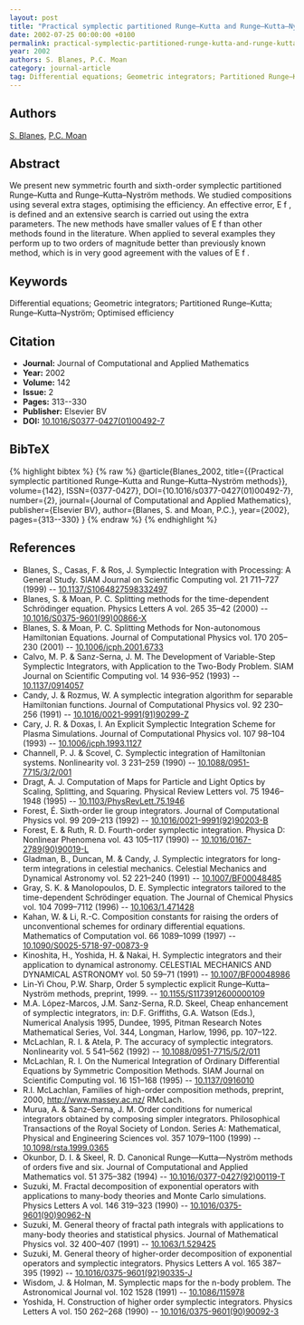 ```yaml
---
layout: post
title: "Practical symplectic partitioned Runge–Kutta and Runge–Kutta–Nyström methods"
date: 2002-07-25 00:00:00 +0100
permalink: practical-symplectic-partitioned-runge-kutta-and-runge-kutta-nystrom-methods
year: 2002
authors: S. Blanes, P.C. Moan
category: journal-article
tag: Differential equations; Geometric integrators; Partitioned Runge–Kutta; Runge–Kutta–Nyström; Optimised efficiency
---
```

 
## Authors
[S. Blanes](authors/s-blanes), [P.C. Moan](authors/p-c-moan)
 
## Abstract
We present new symmetric fourth and sixth-order symplectic partitioned Runge–Kutta and Runge–Kutta–Nyström methods. We studied compositions using several extra stages, optimising the efficiency. An effective error, E f , is defined and an extensive search is carried out using the extra parameters. The new methods have smaller values of E f than other methods found in the literature. When applied to several examples they perform up to two orders of magnitude better than previously known method, which is in very good agreement with the values of E f .
 
## Keywords
Differential equations; Geometric integrators; Partitioned Runge–Kutta; Runge–Kutta–Nyström; Optimised efficiency
 
## Citation
- **Journal:** Journal of Computational and Applied Mathematics
- **Year:** 2002
- **Volume:** 142
- **Issue:** 2
- **Pages:** 313--330
- **Publisher:** Elsevier BV
- **DOI:** [10.1016/S0377-0427(01)00492-7](https://doi.org/10.1016/S0377-0427(01)00492-7)
 
## BibTeX
{% highlight bibtex %}
{% raw %}
@article{Blanes_2002,
  title={{Practical symplectic partitioned Runge–Kutta and Runge–Kutta–Nyström methods}},
  volume={142},
  ISSN={0377-0427},
  DOI={10.1016/s0377-0427(01)00492-7},
  number={2},
  journal={Journal of Computational and Applied Mathematics},
  publisher={Elsevier BV},
  author={Blanes, S. and Moan, P.C.},
  year={2002},
  pages={313--330}
}
{% endraw %}
{% endhighlight %}
 
## References
- Blanes, S., Casas, F. & Ros, J. Symplectic Integration with Processing: A General Study. SIAM Journal on Scientific Computing vol. 21 711–727 (1999) -- [10.1137/S1064827598332497](https://doi.org/10.1137/S1064827598332497)
- Blanes, S. & Moan, P. C. Splitting methods for the time-dependent Schrödinger equation. Physics Letters A vol. 265 35–42 (2000) -- [10.1016/S0375-9601(99)00866-X](https://doi.org/10.1016/S0375-9601(99)00866-X)
- Blanes, S. & Moan, P. C. Splitting Methods for Non-autonomous Hamiltonian Equations. Journal of Computational Physics vol. 170 205–230 (2001) -- [10.1006/jcph.2001.6733](https://doi.org/10.1006/jcph.2001.6733)
- Calvo, M. P. & Sanz-Serna, J. M. The Development of Variable-Step Symplectic Integrators, with Application to the Two-Body Problem. SIAM Journal on Scientific Computing vol. 14 936–952 (1993) -- [10.1137/0914057](https://doi.org/10.1137/0914057)
- Candy, J. & Rozmus, W. A symplectic integration algorithm for separable Hamiltonian functions. Journal of Computational Physics vol. 92 230–256 (1991) -- [10.1016/0021-9991(91)90299-Z](https://doi.org/10.1016/0021-9991(91)90299-Z)
- Cary, J. R. & Doxas, I. An Explicit Symplectic Integration Scheme for Plasma Simulations. Journal of Computational Physics vol. 107 98–104 (1993) -- [10.1006/jcph.1993.1127](https://doi.org/10.1006/jcph.1993.1127)
- Channell, P. J. & Scovel, C. Symplectic integration of Hamiltonian systems. Nonlinearity vol. 3 231–259 (1990) -- [10.1088/0951-7715/3/2/001](https://doi.org/10.1088/0951-7715/3/2/001)
- Dragt, A. J. Computation of Maps for Particle and Light Optics by Scaling, Splitting, and Squaring. Physical Review Letters vol. 75 1946–1948 (1995) -- [10.1103/PhysRevLett.75.1946](https://doi.org/10.1103/PhysRevLett.75.1946)
- Forest, É. Sixth-order lie group integrators. Journal of Computational Physics vol. 99 209–213 (1992) -- [10.1016/0021-9991(92)90203-B](https://doi.org/10.1016/0021-9991(92)90203-B)
- Forest, E. & Ruth, R. D. Fourth-order symplectic integration. Physica D: Nonlinear Phenomena vol. 43 105–117 (1990) -- [10.1016/0167-2789(90)90019-L](https://doi.org/10.1016/0167-2789(90)90019-L)
- Gladman, B., Duncan, M. & Candy, J. Symplectic integrators for long-term integrations in celestial mechanics. Celestial Mechanics and Dynamical Astronomy vol. 52 221–240 (1991) -- [10.1007/BF00048485](https://doi.org/10.1007/BF00048485)
- Gray, S. K. & Manolopoulos, D. E. Symplectic integrators tailored to the time-dependent Schrödinger equation. The Journal of Chemical Physics vol. 104 7099–7112 (1996) -- [10.1063/1.471428](https://doi.org/10.1063/1.471428)
- Kahan, W. & Li, R.-C. Composition constants for raising the orders of unconventional schemes for ordinary differential equations. Mathematics of Computation vol. 66 1089–1099 (1997) -- [10.1090/S0025-5718-97-00873-9](https://doi.org/10.1090/S0025-5718-97-00873-9)
- Kinoshita, H., Yoshida, H. & Nakai, H. Symplectic integrators and their application to dynamical astronomy. CELESTIAL MECHANICS AND DYNAMICAL ASTRONOMY vol. 50 59–71 (1991) -- [10.1007/BF00048986](https://doi.org/10.1007/BF00048986)
- Lin-Yi Chou, P.W. Sharp, Order 5 symplectic explicit Runge–Kutta–Nyström methods, preprint, 1999. -- [10.1155/S1173912600000109](https://doi.org/10.1155/S1173912600000109)
- M.A. López-Marcos, J.M. Sanz-Serna, R.D. Skeel, Cheap enhancement of symplectic integrators, in: D.F. Griffiths, G.A. Watson (Eds.), Numerical Analysis 1995, Dundee, 1995, Pitman Research Notes Mathematical Series, Vol. 344, Longman, Harlow, 1996, pp. 107–122.
- McLachlan, R. I. & Atela, P. The accuracy of symplectic integrators. Nonlinearity vol. 5 541–562 (1992) -- [10.1088/0951-7715/5/2/011](https://doi.org/10.1088/0951-7715/5/2/011)
- McLachlan, R. I. On the Numerical Integration of Ordinary Differential Equations by Symmetric Composition Methods. SIAM Journal on Scientific Computing vol. 16 151–168 (1995) -- [10.1137/0916010](https://doi.org/10.1137/0916010)
- R.I. McLachlan, Families of high-order composition methods, preprint, 2000, http://www.massey.ac.nz/ RMcLach.
- Murua, A. & Sanz–Serna, J. M. Order conditions for numerical integrators obtained by composing simpler integrators. Philosophical Transactions of the Royal Society of London. Series A: Mathematical, Physical and Engineering Sciences vol. 357 1079–1100 (1999) -- [10.1098/rsta.1999.0365](https://doi.org/10.1098/rsta.1999.0365)
- Okunbor, D. I. & Skeel, R. D. Canonical Runge—Kutta—Nyström methods of orders five and six. Journal of Computational and Applied Mathematics vol. 51 375–382 (1994) -- [10.1016/0377-0427(92)00119-T](https://doi.org/10.1016/0377-0427(92)00119-T)
- Suzuki, M. Fractal decomposition of exponential operators with applications to many-body theories and Monte Carlo simulations. Physics Letters A vol. 146 319–323 (1990) -- [10.1016/0375-9601(90)90962-N](https://doi.org/10.1016/0375-9601(90)90962-N)
- Suzuki, M. General theory of fractal path integrals with applications to many-body theories and statistical physics. Journal of Mathematical Physics vol. 32 400–407 (1991) -- [10.1063/1.529425](https://doi.org/10.1063/1.529425)
- Suzuki, M. General theory of higher-order decomposition of exponential operators and symplectic integrators. Physics Letters A vol. 165 387–395 (1992) -- [10.1016/0375-9601(92)90335-J](https://doi.org/10.1016/0375-9601(92)90335-J)
- Wisdom, J. & Holman, M. Symplectic maps for the n-body problem. The Astronomical Journal vol. 102 1528 (1991) -- [10.1086/115978](https://doi.org/10.1086/115978)
- Yoshida, H. Construction of higher order symplectic integrators. Physics Letters A vol. 150 262–268 (1990) -- [10.1016/0375-9601(90)90092-3](https://doi.org/10.1016/0375-9601(90)90092-3)

